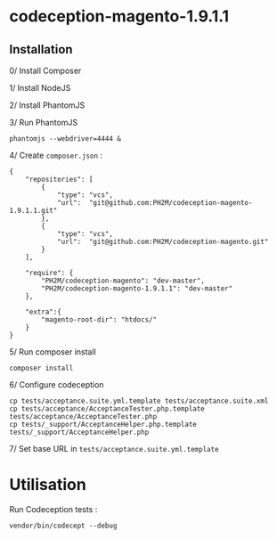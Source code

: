 # codeception-magento-1.9.1.1

## Installation

0/ Install Composer

1/ Install NodeJS

2/ Install PhantomJS

3/ Run PhantomJS

```
phantomjs --webdriver=4444 &
```

4/ Create `composer.json` :

```
{
    "repositories": [
        {
            "type": "vcs",
            "url":  "git@github.com:PH2M/codeception-magento-1.9.1.1.git"
        },
        {
            "type": "vcs",
            "url":  "git@github.com:PH2M/codeception-magento.git"
        }
    ],

    "require": {
        "PH2M/codeception-magento": "dev-master",
        "PH2M/codeception-magento-1.9.1.1": "dev-master"
    },
	
    "extra":{
        "magento-root-dir": "htdocs/"
    }
}

```


5/ Run composer install
```
composer install
```

6/ Configure codeception

```
cp tests/acceptance.suite.yml.template tests/acceptance.suite.xml
cp tests/acceptance/AcceptanceTester.php.template tests/acceptance/AcceptanceTester.php
cp tests/_support/AcceptanceHelper.php.template tests/_support/AcceptanceHelper.php
```

7/ Set base URL in `tests/acceptance.suite.yml.template`

# Utilisation

Run Codeception tests :

```
vendor/bin/codecept --debug
```